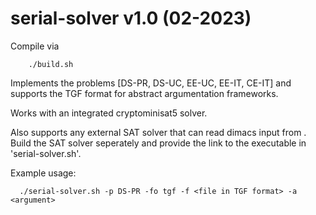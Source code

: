 # serial-solver v1.0 (02-2023)

Compile via
```
    ./build.sh
```

Implements the problems [DS-PR, DS-UC, EE-UC, EE-IT, CE-IT] and supports the
TGF format for abstract argumentation frameworks. 

Works with an integrated cryptominisat5 solver.

Also supports any external SAT solver that can read dimacs input from <stdin>.
Build the SAT solver seperately and provide the link to the executable in 'serial-solver.sh'.

Example usage:
```
  ./serial-solver.sh -p DS-PR -fo tgf -f <file in TGF format> -a <argument>
```
